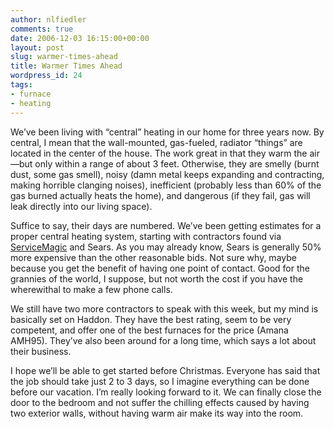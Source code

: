 ```yaml
---
author: nlfiedler
comments: true
date: 2006-12-03 16:15:00+00:00
layout: post
slug: warmer-times-ahead
title: Warmer Times Ahead
wordpress_id: 24
tags:
- furnace
- heating
---
```


We’ve been living with “central” heating in our home for three years now. By central, I mean that the wall-mounted, gas-fueled, radiator “things” are located in the center of the house. The work great in that they warm the air—but only within a range of about 3 feet. Otherwise, they are smelly (burnt dust, some gas smell), noisy (damn metal keeps expanding and contracting, making horrible clanging noises), inefficient (probably less than 60% of the gas burned actually heats the home), and dangerous (if they fail, gas will leak directly into our living space).

   

Suffice to say, their days are numbered. We’ve been getting estimates for a proper central heating system, starting with contractors found via [ServiceMagic](http://www.servicemagic.com/) and Sears. As you may already know, Sears is generally 50% more expensive than the other reasonable bids. Not sure why, maybe because you get the benefit of having one point of contact. Good for the grannies of the world, I suppose, but not worth the cost if you have the wherewithal to make a few phone calls.

   

We still have two more contractors to speak with this week, but my mind is basically set on Haddon. They have the best rating, seem to be very competent, and offer one of the best furnaces for the price (Amana AMH95). They’ve also been around for a long time, which says a lot about their business.

   

I hope we’ll be able to get started before Christmas. Everyone has said that the job should take just 2 to 3 days, so I imagine everything can be done before our vacation. I’m really looking forward to it. We can finally close the door to the bedroom and not suffer the chilling effects caused by having two exterior walls, without having warm air make its way into the room.
